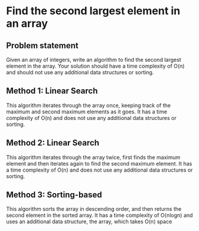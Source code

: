 # Find the second largest element in an array

## Problem statement
Given an array of integers, write an algorithm to find the second largest element in the array. Your solution should have a time complexity of O(n) and should not use any additional data structures or sorting.

## Method 1: Linear Search
This algorithm iterates through the array once, keeping track of the maximum and second maximum elements as it goes. It has a time complexity of O(n) and does not use any additional data structures or sorting.

## Method 2: Linear Search
This algorithm iterates through the array twice, first finds the maximum element and then iterates again to find the second maximum element. It has a time complexity of O(n) and does not use any additional data structures or sorting.

## Method 3: Sorting-based
This algorithm sorts the array in descending order, and then returns the second element in the sorted array. It has a time complexity of O(nlogn) and uses an additional data structure, the array, which takes O(n) space